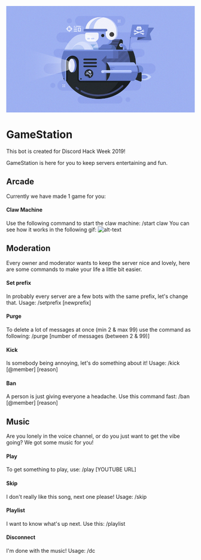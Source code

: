 ![alt-text](https://github.com/broodroosterdev/hackweek/blob/master/pictures/hack_wump_ship.png "Discord Hack Week 2019")

# GameStation
This bot is created for Discord Hack Week 2019!

GameStation is here for you to keep servers entertaining and fun.

## Arcade
Currently we have made 1 game for you:
#### Claw Machine
Use the following command to start the claw machine: /start claw
You can see how it works in the following gif:
![alt-text](https://github.com/broodroosterdev/hackweek/blob/master/pictures/claw.gif "Claw Gif")

## Moderation
Every owner and moderator wants to keep the server nice and lovely, here are some commands to make your life a little bit easier.
#### Set prefix
In probably every server are a few bots with the same prefix, let's change that. 
Usage: /setprefix [newprefix]
#### Purge
To delete a lot of messages at once (min 2 & max 99) use the command as following: 
/purge [number of messages (between 2 & 99)]
#### Kick
Is somebody being annoying, let's do something about it! Usage: 
/kick [@member] [reason]
#### Ban
A person is just giving everyone a headache. Use this command fast: 
/ban [@member] [reason]

## Music
Are you lonely in the voice channel, or do you just want to get the vibe going? We got some music for you!
#### Play
To get something to play, use: 
/play [YOUTUBE URL]
#### Skip
I don't really like this song, next one please! 
Usage: /skip
#### Playlist
I want to know what's up next. 
Use this: /playlist
#### Disconnect
I'm done with the music! 
Usage: /dc